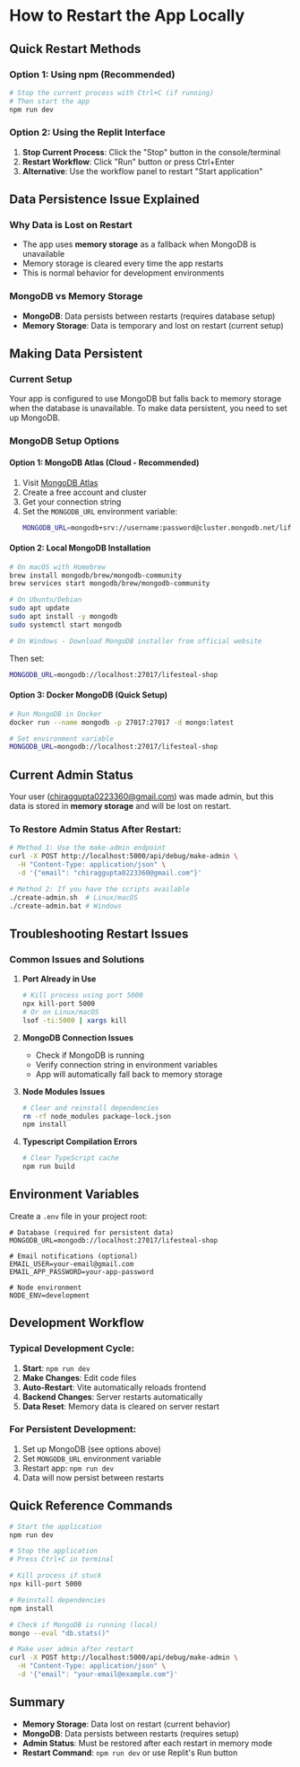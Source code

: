 # How to Restart the App Locally

## Quick Restart Methods

### Option 1: Using npm (Recommended)
```bash
# Stop the current process with Ctrl+C (if running)
# Then start the app
npm run dev
```

### Option 2: Using the Replit Interface
1. **Stop Current Process**: Click the "Stop" button in the console/terminal
2. **Restart Workflow**: Click "Run" button or press Ctrl+Enter
3. **Alternative**: Use the workflow panel to restart "Start application"

## Data Persistence Issue Explained

### Why Data is Lost on Restart
- The app uses **memory storage** as a fallback when MongoDB is unavailable
- Memory storage is cleared every time the app restarts
- This is normal behavior for development environments

### MongoDB vs Memory Storage
- **MongoDB**: Data persists between restarts (requires database setup)
- **Memory Storage**: Data is temporary and lost on restart (current setup)

## Making Data Persistent

### Current Setup
Your app is configured to use MongoDB but falls back to memory storage when the database is unavailable. To make data persistent, you need to set up MongoDB.

### MongoDB Setup Options

#### Option 1: MongoDB Atlas (Cloud - Recommended)
1. Visit [MongoDB Atlas](https://www.mongodb.com/atlas)
2. Create a free account and cluster
3. Get your connection string
4. Set the `MONGODB_URL` environment variable:
   ```bash
   MONGODB_URL=mongodb+srv://username:password@cluster.mongodb.net/lifesteal-shop
   ```

#### Option 2: Local MongoDB Installation
```bash
# On macOS with Homebrew
brew install mongodb/brew/mongodb-community
brew services start mongodb/brew/mongodb-community

# On Ubuntu/Debian
sudo apt update
sudo apt install -y mongodb
sudo systemctl start mongodb

# On Windows - Download MongoDB installer from official website
```

Then set:
```bash
MONGODB_URL=mongodb://localhost:27017/lifesteal-shop
```

#### Option 3: Docker MongoDB (Quick Setup)
```bash
# Run MongoDB in Docker
docker run --name mongodb -p 27017:27017 -d mongo:latest

# Set environment variable
MONGODB_URL=mongodb://localhost:27017/lifesteal-shop
```

## Current Admin Status

Your user (chiraggupta0223360@gmail.com) was made admin, but this data is stored in **memory storage** and will be lost on restart.

### To Restore Admin Status After Restart:
```bash
# Method 1: Use the make-admin endpoint
curl -X POST http://localhost:5000/api/debug/make-admin \
  -H "Content-Type: application/json" \
  -d '{"email": "chiraggupta0223360@gmail.com"}'

# Method 2: If you have the scripts available
./create-admin.sh  # Linux/macOS
./create-admin.bat # Windows
```

## Troubleshooting Restart Issues

### Common Issues and Solutions

1. **Port Already in Use**
   ```bash
   # Kill process using port 5000
   npx kill-port 5000
   # Or on Linux/macOS
   lsof -ti:5000 | xargs kill
   ```

2. **MongoDB Connection Issues**
   - Check if MongoDB is running
   - Verify connection string in environment variables
   - App will automatically fall back to memory storage

3. **Node Modules Issues**
   ```bash
   # Clear and reinstall dependencies
   rm -rf node_modules package-lock.json
   npm install
   ```

4. **Typescript Compilation Errors**
   ```bash
   # Clear TypeScript cache
   npm run build
   ```

## Environment Variables

Create a `.env` file in your project root:
```env
# Database (required for persistent data)
MONGODB_URL=mongodb://localhost:27017/lifesteal-shop

# Email notifications (optional)
EMAIL_USER=your-email@gmail.com
EMAIL_APP_PASSWORD=your-app-password

# Node environment
NODE_ENV=development
```

## Development Workflow

### Typical Development Cycle:
1. **Start**: `npm run dev`
2. **Make Changes**: Edit code files
3. **Auto-Restart**: Vite automatically reloads frontend
4. **Backend Changes**: Server restarts automatically
5. **Data Reset**: Memory data is cleared on server restart

### For Persistent Development:
1. Set up MongoDB (see options above)
2. Set `MONGODB_URL` environment variable
3. Restart app: `npm run dev`
4. Data will now persist between restarts

## Quick Reference Commands

```bash
# Start the application
npm run dev

# Stop the application
# Press Ctrl+C in terminal

# Kill process if stuck
npx kill-port 5000

# Reinstall dependencies
npm install

# Check if MongoDB is running (local)
mongo --eval "db.stats()"

# Make user admin after restart
curl -X POST http://localhost:5000/api/debug/make-admin \
  -H "Content-Type: application/json" \
  -d '{"email": "your-email@example.com"}'
```

## Summary

- **Memory Storage**: Data lost on restart (current behavior)
- **MongoDB**: Data persists between restarts (requires setup)
- **Admin Status**: Must be restored after each restart in memory mode
- **Restart Command**: `npm run dev` or use Replit's Run button